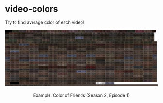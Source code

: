 # video-colors
Try to find average color of each video!

![example: color of Friends (Season 2 Episode 1)](screenshot.png)
<div align="center">Example: Color of Friends (Season 2, Episode 1)</div>
